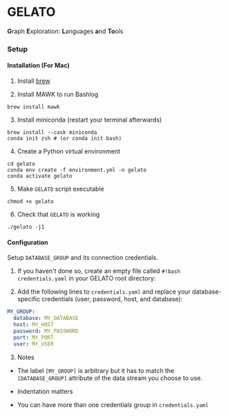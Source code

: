 # GELATO

**G**raph **E**xploration: **L**anguages **a**nd **To**ols

### Setup 

#### Installation (For Mac)
1. Install [brew](https://brew.sh/)

2. Install MAWK to run Bashlog
```
brew install mawk
```

3. Install miniconda (restart your terminal afterwards)
```
brew install --cask miniconda
conda init zsh # (or conda init bash)
```

4. Create a Python virtual environment
```
cd gelato
conda env create -f environment.yml -n gelato
conda activate gelato
```

5. Make `GELATO` script executable
```
chmod +x gelato
```

6. Check that `GELATO` is working
```
./gelato -j1
```

#### Configuration

Setup `DATABASE_GROUP` and its connection credentials.

  1. If you haven't done so, create an empty file called `#!bash credentials.yaml` in your GELATO root directory: 

  2. Add the following lines to `credentials.yaml` and replace your database-specific credentials (user, password, host, and database):

  ``` yaml
  MY_GROUP:
    database: MY_DATABASE
    host: MY_HOST
    password: MY_PASSWORD
    port: MY_PORT
    user: MY_USER
  ```

  3. Notes
  
  - The label `[MY_GROUP]` is arbitrary but it has to match the `[DATABASE_GROUP]` attribute of the data stream you choose to use.

  - Indentation matters

  - You can have more than one credentials group in `credentials.yaml`
